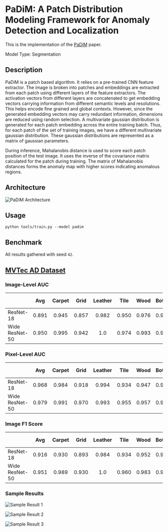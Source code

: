 # PaDiM: A Patch Distribution Modeling Framework for Anomaly Detection and Localization

This is the implementation of the [PaDiM](https://arxiv.org/pdf/2011.08785.pdf) paper.

Model Type: Segmentation

## Description

PaDiM is a patch based algorithm. It relies on a pre-trained CNN feature extractor. The image is broken into patches and embeddings are extracted from each patch using different layers of the feature extractors. The activation vectors from different layers are concatenated to get embedding vectors carrying information from different semantic levels and resolutions. This helps encode fine grained and global contexts. However, since the generated embedding vectors may carry redundant information, dimensions are reduced using random selection. A multivariate gaussian distribution is generated for each patch embedding across the entire training batch. Thus, for each patch of the set of training images, we have a different multivariate gaussian distribution. These gaussian distributions are represented as a matrix of gaussian parameters.

During inference, Mahalanobis distance is used to score each patch position of the test image. It uses the inverse of the covariance matrix calculated for the patch during training. The matrix of Mahalanobis distances forms the anomaly map with higher scores indicating anomalous regions.

## Architecture

![PaDiM Architecture](/docs/source/images/padim/architecture.jpg "PaDiM Architecture")

## Usage

`python tools/train.py --model padim`

## Benchmark

All results gathered with seed `42`.

## [MVTec AD Dataset](https://www.mvtec.com/company/research/datasets/mvtec-ad)

### Image-Level AUC

|                |  Avg  | Carpet | Grid  | Leather | Tile  | Wood  | Bottle | Cable | Capsule | Hazelnut | Metal Nut | Pill  | Screw | Toothbrush | Transistor | Zipper |
| -------------- | :---: | :----: | :---: | :-----: | :---: | :---: | :----: | :---: | :-----: | :------: | :-------: | :---: | :---: | :--------: | :--------: | :----: |
| ResNet-18      | 0.891 | 0.945  | 0.857 |  0.982  | 0.950 | 0.976 | 0.994  | 0.844 |  0.901  |  0.750   |   0.961   | 0.863 | 0.759 |   0.889    |   0.920    | 0.780  |
| Wide ResNet-50 | 0.950 | 0.995  | 0.942 |   1.0   | 0.974 | 0.993 | 0.999  | 0.878 |  0.927  |  0.964   |   0.989   | 0.939 | 0.845 |   0.942    |   0.976    | 0.882  |

### Pixel-Level AUC

|                |  Avg  | Carpet | Grid  | Leather | Tile  | Wood  | Bottle | Cable | Capsule | Hazelnut | Metal Nut | Pill  | Screw | Toothbrush | Transistor | Zipper |
| -------------- | :---: | :----: | :---: | :-----: | :---: | :---: | :----: | :---: | :-----: | :------: | :-------: | :---: | :---: | :--------: | :--------: | :----: |
| ResNet-18      | 0.968 | 0.984  | 0.918 |  0.994  | 0.934 | 0.947 | 0.983  | 0.965 |  0.984  |  0.978   |   0.970   | 0.957 | 0.978 |   0.988    |   0.968    | 0.979  |
| Wide ResNet-50 | 0.979 | 0.991  | 0.970 |  0.993  | 0.955 | 0.957 | 0.985  | 0.970 |  0.988  |  0.985   |   0.982   | 0.966 | 0.988 |   0.991    |   0.976    | 0.986  |

### Image F1 Score

|                |  Avg  | Carpet | Grid  | Leather | Tile  | Wood  | Bottle | Cable | Capsule | Hazelnut | Metal Nut | Pill  | Screw | Toothbrush | Transistor | Zipper |
| -------------- | :---: | :----: | :---: | :-----: | :---: | :---: | :----: | :---: | :-----: | :------: | :-------: | :---: | :---: | :--------: | :--------: | :----: |
| ResNet-18      | 0.916 | 0.930  | 0.893 |  0.984  | 0.934 | 0.952 | 0.976  | 0.858 |  0.960  |  0.836   |   0.974   | 0.932 | 0.879 |   0.923    |   0.796    | 0.915  |
| Wide ResNet-50 | 0.951 | 0.989  | 0.930 |   1.0   | 0.960 | 0.983 | 0.992  | 0.856 |  0.982  |  0.937   |   0.978   | 0.946 | 0.895 |   0.952    |   0.914    | 0.947  |

### Sample Results

![Sample Result 1](/docs/source/images/padim/results/0.png "Sample Result 1")

![Sample Result 2](/docs/source/images/padim/results/1.png "Sample Result 2")

![Sample Result 3](/docs/source/images/padim/results/2.png "Sample Result 3")
